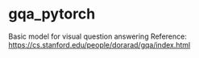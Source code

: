 # gqa_pytorch
Basic model for visual question answering
Reference: https://cs.stanford.edu/people/dorarad/gqa/index.html
